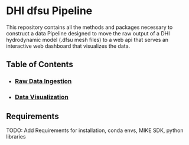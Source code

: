 # DHI dfsu Pipeline
This repository contains all the methods and packages necessary to construct a data Pipeline designed to move the raw
output of a DHI hydrodynamic model (.dfsu mesh files) to a web api that serves an interactive web dashboard that visualizes
the data.

## Table of Contents
* ### [Raw Data Ingestion](https://github.com/MatthewTe/dfsu_visualization_pipeline/blob/master/docs/Dfsu%20file%20ingestion.md)
* ### [Data Visualization](https://github.com/MatthewTe/dfsu_visualization_pipeline/blob/master/docs/Dfsu%20file%20visualization.md)

## Requirements
TODO: Add Requirements for installation, conda envs, MIKE SDK, python libraries
